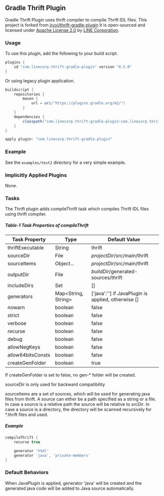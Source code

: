 ## Gradle Thrift Plugin

Gradle Thrift Plugin uses thrift compiler to compile Thrift IDL files. 
This project is forked from [jruyi/thrift-gradle-plugin](https://github.com/jruyi/thrift-gradle-plugin)
It is open-sourced and licensed under [Apache License 2.0](https://www.tldrlegal.com/license/apache-license-2-0-apache-2-0) by [LINE Corporation](https://engineering.linecorp.com/en).

### Usage

To use this plugin, add the following to your build script.

```groovy
plugins {
    id "com.linecorp.thrift-gradle-plugin" version "0.5.0"
}
```

Or using legacy plugin application.

```groovy
buildscript {
    repositories {
        maven {
            url = uri("https://plugins.gradle.org/m2/")
        }
    }
    dependencies {
        classpath("com.linecorp.thrift-gradle-plugin:com.linecorp.thrift-gradle-plugin.gradle.plugin:0.5.0")
    }
}

apply plugin: "com.linecorp.thrift-gradle-plugin"
```

### Example

See the `examples/test2` directory for a very simple example.

### Implicitly Applied Plugins

None.

### Tasks

The Thrift plugin adds compileThrift task which compiles Thrift IDL files using thrift compiler.

##### Table-1 Task Properties of compileThrift

| Task Property     | Type                | Default Value                                      |
|-------------------|---------------------|----------------------------------------------------|
| thriftExecutable  | String              | thrift                                             |
| sourceDir         | File                | _projectDir_/src/main/thrift                       |
| sourceItems       | Object...           | _projectDir_/src/main/thrift                       |
| outputDir         | File                | _buildDir_/generated-sources/thrift                |
| includeDirs       | Set<File>           | []                                                 |
| generators        | Map<String, String> | ['java':''] if JavaPlugin is applied, otherwise [] |
| nowarn            | boolean             | false                                              |
| strict            | boolean             | false                                              |
| verbose           | boolean             | false                                              |
| recurse           | boolean             | false                                              |
| debug             | boolean             | false                                              |
| allowNegKeys      | boolean             | false                                              |
| allow64bitsConsts | boolean             | false                                              |
| createGenFolder   | boolean             | true                                               |

If createGenFolder is set to false, no gen-* folder will be created.

sourceDir is only used for backward compatibility

sourceItems are a set of sources, which will be used for generating java files from thrift.
A source can either be a path specified as a string or a file. In case a source is a relative path the source will be relative to _srcDir_. 
In case a source is a directory, the directory will be scanned recursively for *.thrift files and used.   

##### Example

```groovy
compileThrift {
    recurse true

    generator 'html'
    generator 'java', 'private-members'
}
```

### Default Behaviors

When JavaPlugin is applied, generator 'java' will be created and the generated java code will be added to Java source automatically.
